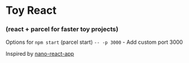 # Toy React 
### (react + parcel for faster toy projects)

Options for `npm start` (parcel start)
`-- -p 3000` - Add custom port 3000

Inspired by [nano-react-app](https://github.com/adrianmcli/nano-react-app-template/blob/master/package.json)




